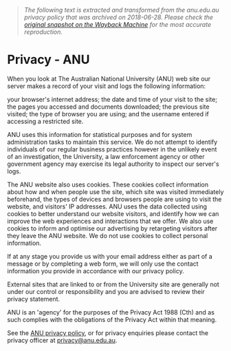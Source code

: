 > *The following text is extracted and transformed from the anu.edu.au privacy policy that was archived on 2018-06-28. Please check the [original snapshot on the Wayback Machine](https://web.archive.org/web/20180628024759id_/http%3A//www.anu.edu.au/privacy) for the most accurate reproduction.*

# Privacy - ANU

When you look at The Australian National University (ANU) web site our server makes a record of your visit and logs the following information:

your browser's internet address; the date and time of your visit to the site; the pages you accessed and documents downloaded; the previous site visited; the type of browser you are using; and the username entered if accessing a restricted site.

ANU uses this information for statistical purposes and for system administration tasks to maintain this service. We do not attempt to identify individuals of our regular business practices however in the unlikely event of an investigation, the University, a law enforcement agency or other government agency may exercise its legal authority to inspect our server's logs.

The ANU website also uses cookies. These cookies collect information about how and when people use the site, which site was visited immediately beforehand, the types of devices and browsers people are using to visit the website, and visitors' IP addresses. ANU uses the data collected using cookies to better understand our website visitors, and identify how we can improve the web experiences and interactions that we offer. We also use cookies to inform and optimise our advertising by retargeting visitors after they leave the ANU website. We do not use cookies to collect personal information.

If at any stage you provide us with your email address either as part of a message or by completing a web form, we will only use the contact information you provide in accordance with our privacy policy.

External sites that are linked to or from the University site are generally not under our control or responsibility and you are advised to review their privacy statement.

ANU is an 'agency' for the purposes of the Privacy Act 1988 (Cth) and as such complies with the obligations of the Privacy Act within that meaning.

See the [ANU privacy policy](https://policies.anu.edu.au/ppl/document/ANUP_010007), or for privacy enquiries please contact the privacy officer at [privacy@anu.edu.au](mailto:privacy@anu.edu.au).
